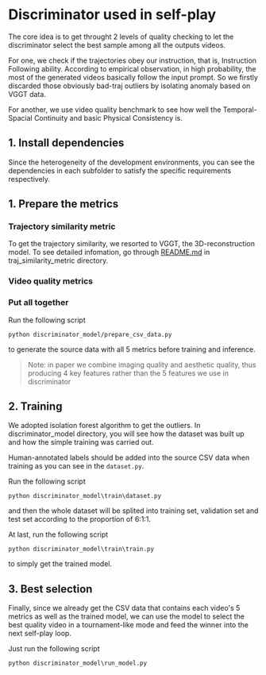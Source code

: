 # Discriminator used in self-play

The core idea is to get throught 2 levels of quality checking to let the discriminator select the best sample among all the outputs videos.

For one, we check if the trajectories obey our instruction, that is, Instruction Following ability. According to empirical observation, in high probability, the most of the generated videos basically follow the input prompt. So we firstly discarded those obviously bad-traj outliers by isolating anomaly based on VGGT data.

For another, we use video quality benchmark to see how well the Temporal-Spacial Continuity and basic Physical Consistency is.

## 1. Install dependencies

Since the heterogeneity of the development environments, you can see the dependencies in each subfolder to satisfy the specific requirements respectively.

## 1. Prepare the metrics

### Trajectory similarity metric

To get the trajectory similarity, we resorted to VGGT, the 3D-reconstruction model. To see detailed infomation, go through [README.md](traj_similarity_metric/README.md) in traj_similarity_metric directory.

### Video quality metrics

### Put all together

Run the following script

```
python discriminator_model/prepare_csv_data.py
```

to generate the source data with all 5 metrics before training and inference.

> Note: in paper we combine imaging quality and aesthetic quality, thus producing 4 key features rather than the 5 features we use in discriminator


## 2. Training

We adopted isolation forest algorithm to get the outliers. In discriminator_model directory, you will see how the dataset was built up and how the simple training was carried out.

Human-annotated labels should be added into the source CSV data when training as you can see in the `dataset.py`. 

Run the following script

```
python discriminator_model\train\dataset.py
``` 

and then the whole dataset will be splited into training set, validation set and test set according to the proportion of 6:1:1.


At last, run the following script

```
python discriminator_model\train\train.py
```

to simply get the trained model.

## 3. Best selection


Finally, since we already get the CSV data that contains each video's 5 metrics as well as the trained model, we can use the model to select the best quality video in a tournament-like mode and feed the winner into the next self-play loop. 

Just run the following script

```
python discriminator_model\run_model.py
```







